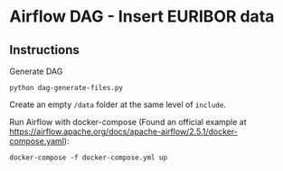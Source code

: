 # Airflow DAG - Insert EURIBOR data

## Instructions

Generate DAG

```
python dag-generate-files.py
```
Create an empty `/data` folder at the same level of `include`.

Run Airflow with docker-compose (Found an official example at https://airflow.apache.org/docs/apache-airflow/2.5.1/docker-compose.yaml):

```
docker-compose -f docker-compose.yml up
```

